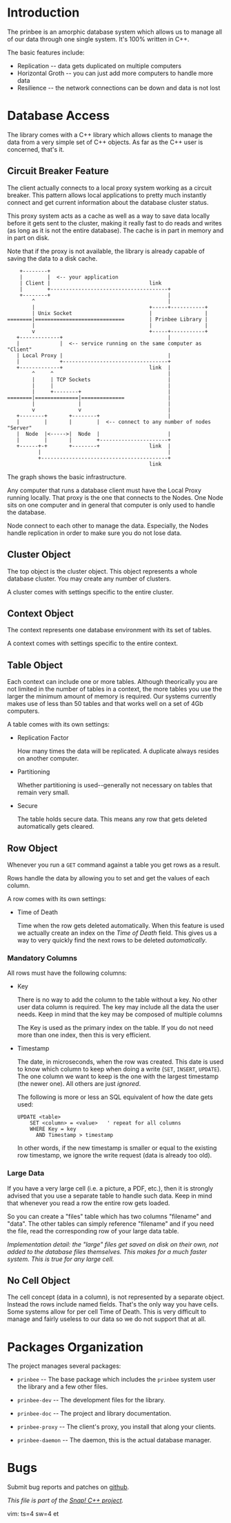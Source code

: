 
# Introduction

The prinbee is an amorphic database system which allows us to manage
all of our data through one single system. It's 100% written in C++.

The basic features include:

* Replication -- data gets duplicated on multiple computers
* Horizontal Groth -- you can just add more computers to handle more data
* Resilience -- the network connections can be down and data is not lost


# Database Access

The library comes with a C++ library which allows clients to manage
the data from a very simple set of C++ objects. As far as the C++ user
is concerned, that's it.

## Circuit Breaker Feature

The client actually connects to a local proxy system working as a circuit
breaker. This pattern allows local applications to pretty much instantly
connect and get current information about the database cluster status.

This proxy system acts as a cache as well as a way to save data locally
before it gets sent to the cluster, making it really fast to do reads and
writes (as long as it is not the entire database). The cache is in part
in memory and in part on disk.

Note that if the proxy is not available, the library is already capable of
saving the data to a disk cache.

        +--------+
        |        |  <-- your application
        | Client |                                link
        |        +--------------------------------------+
        +--------+                                      |
            ^                                           |
            |                                     +-----+-----------+
            | Unix Socket                         |                 |
    ========|=============================        | Prinbee Library |
            |                                     |                 |
            v                                     +-----+-----------+
       +-------------+                                  |
       |             |  <-- service running on the same computer as "Client"
       | Local Proxy |                                  |
       |             +----------------------------------+
       +-------------+                            link  |
            ^     ^                                     |
            |     | TCP Sockets                         |
            |     |                                     |
            |     +--------+                            |
    ========|==============|==============              |
            |              |                            |
            v              v                            |
       +--------+       +--------+                      |
       |        |       |        |  <-- connect to any number of nodes "Server"
       |  Node  |<----->|  Node  |                      |
       |        |       |        +----------------------+
       +------+-+       +--------+                link  |
              |                                         |
              +-----------------------------------------+
                                                  link

The graph shows the basic infrastructure.

Any computer that runs a database client must have the Local Proxy running
locally. That proxy is the one that connects to the Nodes. One Node sits on
one computer and in general that computer is only used to handle the database.

Node connect to each other to manage the data. Especially, the Nodes handle
replication in order to make sure you do not lose data.

## Cluster Object

The top object is the cluster object. This object represents a whole
database cluster. You may create any number of clusters.

A cluster comes with settings specific to the entire cluster.

## Context Object

The context represents one database environment with its set of tables.

A context comes with settings specific to the entire context.

## Table Object

Each context can include one or more tables. Although theorically you are
not limited in the number of tables in a context, the more tables you use
the larger the minimum amount of memory is required. Our systems currently
makes use of less than 50 tables and that works well on a set of 4Gb
computers.

A table comes with its own settings:

* Replication Factor

  How many times the data will be replicated. A duplicate always resides
  on another computer.

* Partitioning

  Whether partitioning is used--generally not necessary on tables that
  remain very small.

* Secure

  The table holds secure data. This means any row that gets deleted
  automatically gets cleared.

## Row Object

Whenever you run a `GET` command against a table you get rows as a result.

Rows handle the data by allowing you to set and get the values of each
column.

A row comes with its own settings:

* Time of Death

  Time when the row gets deleted automatically. When this feature is used
  we actually create an index on the _Time of Death_ field. This gives us
  a way to very quickly find the next rows to be deleted _automatically_.

### Mandatory Columns

All rows must have the following columns:

* Key

  There is no way to add the column to the table without a key.
  No other user data column is required. The key may include all
  the data the user needs. Keep in mind that the key may be composed
  of multiple columns

  The Key is used as the primary index on the table. If you do not need
  more than one index, then this is very efficient.

* Timestamp

  The date, in microseconds, when the row was created. This date is
  used to know which column to keep when doing a write (`SET`,
  `INSERT`, `UPDATE`). The one column we want to keep is the one
  with the largest timestamp (the newer one). All others are just
  _ignored_.

  The following is more or less an SQL equivalent of how the date
  gets used:

      UPDATE <table>
          SET <column> = <value>   ' repeat for all columns
          WHERE Key = key
            AND Timestamp > timestamp

  In other words, if the new timestamp is smaller or equal to the
  existing row timestamp, we ignore the write request (data is already
  too old).

### Large Data

If you have a very large cell (i.e. a picture, a PDF, etc.), then it is
strongly advised that you use a separate table to handle such data. Keep
in mind that whenever you read a row the entire row gets loaded.

So you can create a "files" table which has two columns "filename" and
"data". The other tables can simply reference "filename" and if you need
the file, read the corresponding row of your large data table.

_Implementation detail: the "large" files get saved on disk on their own,
not added to the database files themselves. This makes for a much faster
system. This is true for any large cell._

## No Cell Object

The cell concept (data in a column), is not represented by a separate object.
Instead the rows include named fields. That's the only way you have cells.
Some systems allow for per cell Time of Death. This is very difficult to
manage and fairly useless to our data so we do not support that at all.


# Packages Organization

The project manages several packages:

* `prinbee` -- The base package which includes the `prinbee` system user
               the library and a few other files.

* `prinbee-dev` -- The development files for the library.

* `prinbee-doc` -- The project and library documentation.

* `prinbee-proxy` -- The client's proxy, you install that along your clients.

* `prinbee-daemon` -- The daemon, this is the actual database manager.


# Bugs

Submit bug reports and patches on
[github](https://github.com/m2osw/prinbee/issues).


_This file is part of the [Snap! C++ project](https://snapwebsites.org/)._

vim: ts=4 sw=4 et

